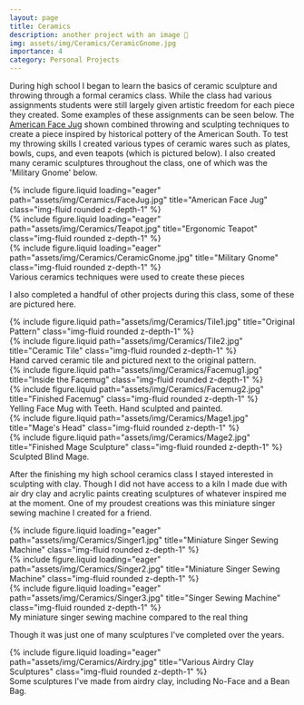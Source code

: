 ```yaml
---
layout: page
title: Ceramics
description: another project with an image 🎉
img: assets/img/Ceramics/CeramicGnome.jpg
importance: 4
category: Personal Projects
---
```


During high school I began to learn the basics of ceramic sculpture and throwing through a formal ceramics class. While the class had various assignments students were still largely given artistic freedom for each piece they created. Some examples of these assignments can be seen below. The <a href='https://www.si.edu/spotlight/american-face-vessels'>American Face Jug</a> shown combined throwing and sculpting techniques to create a piece inspired by historical pottery of the American South. To test my throwing skills I created various types of ceramic wares such as plates, bowls, cups, and even teapots (which is pictured below). I also created many ceramic sculptures throughout the class, one of which was the 'Military Gnome' below.

<div class="row">
    <div class="col-sm mt-3 mt-md-0">
        {% include figure.liquid loading="eager" path="assets/img/Ceramics/FaceJug.jpg" title="American Face Jug" class="img-fluid rounded z-depth-1" %}
    </div>
    <div class="col-sm mt-3 mt-md-0">
        {% include figure.liquid loading="eager" path="assets/img/Ceramics/Teapot.jpg" title="Ergonomic Teapot" class="img-fluid rounded z-depth-1" %}
    </div>
    <div class="col-sm mt-3 mt-md-0">
        {% include figure.liquid loading="eager" path="assets/img/Ceramics/CeramicGnome.jpg" title="Military Gnome" class="img-fluid rounded z-depth-1" %}
    </div>
</div>
<div class="caption">
    Various ceramics techniques were used to create these pieces
</div>

I also completed a handful of other projects during this class, some of these are pictured here.

<div class="row justify-content-sm-center">
    <div class="col-sm-8 mt-3 mt-md-0">
        {% include figure.liquid path="assets/img/Ceramics/Tile1.jpg" title="Original Pattern" class="img-fluid rounded z-depth-1" %}
    </div>
    <div class="col-sm-4 mt-3 mt-md-0">
        {% include figure.liquid path="assets/img/Ceramics/Tile2.jpg" title="Ceramic Tile" class="img-fluid rounded z-depth-1" %}
    </div>
</div>
<div class="caption">
    Hand carved ceramic tile and pictured next to the original pattern.
</div>

<div class="row justify-content-sm-center">
    <div class="col-sm-8 mt-3 mt-md-0">
        {% include figure.liquid path="assets/img/Ceramics/Facemug1.jpg" title="Inside the Facemug" class="img-fluid rounded z-depth-1" %}
    </div>
    <div class="col-sm-4 mt-3 mt-md-0">
        {% include figure.liquid path="assets/img/Ceramics/Facemug2.jpg" title="Finished Facemug" class="img-fluid rounded z-depth-1" %}
    </div>
</div>
<div class="caption">
    Yelling Face Mug with Teeth. Hand sculpted and painted.
</div>

<div class="row justify-content-sm-center">
    <div class="col-sm-8 mt-3 mt-md-0">
        {% include figure.liquid path="assets/img/Ceramics/Mage1.jpg" title="Mage's Head" class="img-fluid rounded z-depth-1" %}
    </div>
    <div class="col-sm-4 mt-3 mt-md-0">
        {% include figure.liquid path="assets/img/Ceramics/Mage2.jpg" title="Finished Mage Sculpture" class="img-fluid rounded z-depth-1" %}
    </div>
</div>
<div class="caption">
    Sculpted Blind Mage.
</div>

After the finishing my high school ceramics class I stayed interested in sculpting with clay. Though I did not have access to a kiln I made due with air dry clay and acrylic paints creating sculptures of whatever inspired me at the moment. One of my proudest creations was this miniature singer sewing machine I created for a friend.

<div class="row">
    <div class="col-sm mt-3 mt-md-0">
        {% include figure.liquid loading="eager" path="assets/img/Ceramics/Singer1.jpg" title="Miniature Singer Sewing Machine" class="img-fluid rounded z-depth-1" %}
    </div>
    <div class="col-sm mt-3 mt-md-0">
        {% include figure.liquid loading="eager" path="assets/img/Ceramics/Singer2.jpg" title="Miniature Singer Sewing Machine" class="img-fluid rounded z-depth-1" %}
    </div>
    <div class="col-sm mt-3 mt-md-0">
        {% include figure.liquid loading="eager" path="assets/img/Ceramics/Singer3.jpg" title="Singer Sewing Machine" class="img-fluid rounded z-depth-1" %}
    </div>
</div>
<div class="caption">
    My miniature singer sewing machine compared to the real thing
</div>

Though it was just one of many sculptures I've completed over the years.

<div class="row">
    <div class="col-sm mt-3 mt-md-0">
        {% include figure.liquid loading="eager" path="assets/img/Ceramics/Airdry.jpg" title="Various Airdry Clay Sculptures" class="img-fluid rounded z-depth-1" %}
    </div>
</div>
<div class="caption">
    Some sculptures I've made from airdry clay, including No-Face and a Bean Bag.
</div>
